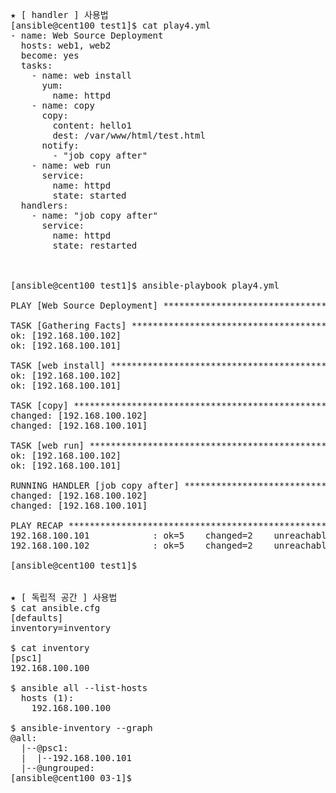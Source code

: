 <pre>
★ [ handler ] 사용법
[ansible@cent100 test1]$ cat play4.yml 
- name: Web Source Deployment 
  hosts: web1, web2
  become: yes
  tasks:
    - name: web install
      yum:
        name: httpd
    - name: copy
      copy:
        content: hello1
        dest: /var/www/html/test.html
      notify:
        - "job copy after"
    - name: web run
      service:
        name: httpd
        state: started
  handlers:
    - name: "job copy after"
      service:
        name: httpd
        state: restarted

       
 
[ansible@cent100 test1]$ ansible-playbook play4.yml

PLAY [Web Source Deployment] *******************************************************************************************************

TASK [Gathering Facts] *************************************************************************************************************
ok: [192.168.100.102]
ok: [192.168.100.101]

TASK [web install] *****************************************************************************************************************
ok: [192.168.100.102]
ok: [192.168.100.101]

TASK [copy] ************************************************************************************************************************
changed: [192.168.100.102]
changed: [192.168.100.101]

TASK [web run] *********************************************************************************************************************
ok: [192.168.100.102]
ok: [192.168.100.101]

RUNNING HANDLER [job copy after] ***************************************************************************************************
changed: [192.168.100.102]
changed: [192.168.100.101]

PLAY RECAP *************************************************************************************************************************
192.168.100.101            : ok=5    changed=2    unreachable=0    failed=0   
192.168.100.102            : ok=5    changed=2    unreachable=0    failed=0   

[ansible@cent100 test1]$ 


★ [ 독립적 공간 ] 사용법
$ cat ansible.cfg 
[defaults]
inventory=inventory

$ cat inventory 
[psc1]
192.168.100.100

$ ansible all --list-hosts
  hosts (1):
    192.168.100.100

$ ansible-inventory --graph
@all:
  |--@psc1:
  |  |--192.168.100.101
  |--@ungrouped:
[ansible@cent100 03-1]$ 
</pre>